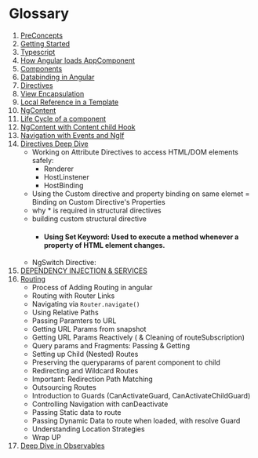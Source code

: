 # Glossary

1. [PreConcepts](./1-GettingStarted.md#PreConcepts)
2. [Getting Started](./1-GettingStarted.md#CourseStructure)
3. [Typescript](./1-GettingStarted.md#TypeScript)
4. [How Angular loads AppComponent](./2-Basics.md)
5. [Components](./2-Basics.md#Components)
6. [Databinding in Angular](./2-Basics.md#AngularDatabinding)
7. [Directives](./2-Basics.md#Directives)
8. [View Encapsulation](./5-Databinding&Component.md#ve)
9. [Local Reference in a Template](./5-Databinding&Component.md#localReference)
10. [NgContent](./5-Databinding&Component.md#ngContent)
11. [Life Cycle of a component](./5.1-ComponentLifeCycle.md##lifeCycle)
12. [NgContent with Content child Hook](./5-Databinding&Component.md#contentChild)
13. [Navigation with Events and NgIf](./6-Databinding.md#event-ngif)
14. [Directives Deep Dive](./7-DirectivesDeepDive.md)
    * Working on Attribute Directives to access HTML/DOM elements safely:
        * Renderer
        * HostLinstener
        * HostBinding
    * Using the Custom directive and property binding on same elemet = Binding on Custom Directive's Properties
    * why * is required in structural directives
    * building custom structural directive
        * #### Using Set Keyword: Used to execute a method whenever a property of HTML element changes.
    * NgSwitch Directive:
15. [DEPENDENCY INJECTION & SERVICES](./9-SERVICES.MD)
16. [Routing](./10-Routing.md)
    * Process of Adding Routing in angular
    * Routing with Router Links
    * Navigating via ```Router.navigate()```
    * Using Relative Paths
    * Passing Paramters to URL
    * Getting URL Params from snapshot
    * Getting URL Params Reactively ( & Cleaning of routeSubscription)
    * Query params and Fragments: Passing & Getting
    * Setting up Child (Nested) Routes
    * Preserving the queryparams of parent component to child
    * Redirecting and Wildcard Routes
    * Important: Redirection Path Matching
    * Outsourcing Routes
    * Introduction to Guards (CanActivateGuard, CanActivateChildGuard)
    * Controlling Navigation with canDeactivate
    * Passing Static data to route
    * Passing Dynamic Data to route when loaded, with resolve Guard
    * Understanding Location Strategies
    * Wrap UP
17. [Deep Dive in Observables](./13.Observables.md)
